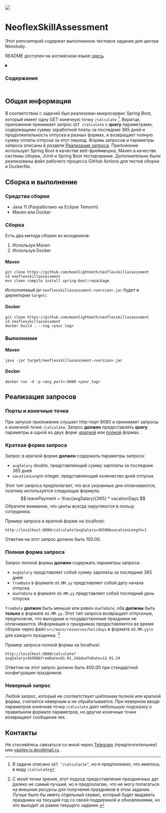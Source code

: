 
![](https://img.shields.io/github/actions/workflow/status/moonlightmoth/neoflexskillassessment/test-workflow.yml)

# NeoflexSkillAssessment

Этот репозиторий содержит выполненное тестовое задание для центра Neostudy. 

README доступен на английском языке [здесь](https://github.com/moonlightMoth/NeoflexSkillAssessment/blob/main/README.md)

<details> 
<summary><h3>Содержание<h3></summary>
 <ol> 
 <li>
 <a href="#общая-информация">Общая информация</a></li> <li> <a href="#сборка-и-выполнение">Сборка и выполнение</a> <ul> <li><a href="#средства-сборки">Средства сборки</a></li> <li> <a href="#сборка">Сборка</a></li> <li><a href="#выполнение">Выполнение</a></li> </ul> </li> <li> <a href="#реализация-запросов">Реализация запросов</a> <ul> <li><a href="#порты-и-конечные-точки">Порты и конечные точки</a></li> <li><a href="#краткая-форма-запроса">Краткая форма запроса</a></li> <li><a href="#полная-форма-запроса">Полная форма запроса</a></li> <li><a href="#неверный-запрос">Неверный запрос</a></li> </ul> </li> <li><a href="#контакты">Контакты</a></li> </ol> </details>


## Общая информация

В соответствии с задачей был реализован микросервис Spring Boot, который имеет одну GET конечную точку `/calculate` [^1].
Вкратце, приложение принимает запрос `GET /calculate` с **query** параметрами, содержащими сумму заработной платы за последние 365 дней и продолжительность отпуска в разных формах, и возвращает полную сумму оплаты отпуска за этот период. Формы запросов и параметры запроса описаны в разделе [Реализация запроса](#реализация-запроса).
Приложение использует Spring Boot в качестве веб-фреймворка, Maven в качестве системы сборки, JUnit и Spring Boot тестирование.
Дополнительно были реализованы файл рабочего процесса GitHub Actions для тестов сборки и Dockerfile.

[^1]: В задаче описано `GET "/calculacte"`, но я предположил, что имелось в виду `/calculate`


## Сборка и выполнение
### Средства сборки
* Java 11 (Разработано на Eclipse Temurin)
* Maven или Docker

### Сборка
Есть два метода сборки из исходников:
1. Используя Maven
2. Используя Docker
#### Maven
```
git clone https://github.com/moonlightmoth/neoflexskillassessment
cd neoflexskillassessment
mvn clean compile install spring-boot:repackage
```
Исполняемый jar `neoflexskillassessment-<version>.jar` будет в директории `target/`.

#### Docker
```
git clone https://github.com/moonlightmoth/neoflexskillassessment
cd neoflexskillassessment
docker build . --tag <your_tag>
```

### Выполнение

#### Maven
```
java -jar target/neoflexskillassessment-<version>.jar
```

#### Docker
```
docker run -d -p <any_port>:8080 <your_tag>
```

## Реализация запросов

### Порты и конечные точки
При запуске приложение слушает http-порт 8080 и принимает запросы к конечной точке `/calculate`. Запрос **должен** предоставлять **query** параметры в одной из двух форм: [краткой](#короткая-форма-запроса) или [полной](#полная-форма-запроса) формах.

### Краткая форма запроса


Запрос в краткой форме **должен** содержать параметры запроса: 
 * `avgSalary` double, представляющий сумму зарплаты за последние 365 дней 
 * `vacationLength` integer, представляющий количество дней отпуска 

Этот тип запроса предполагает, что все указанные дни оплачиваются, поэтому используется следующая формула: $$ leavePayment = \frac{avgSalary}{365} * vacationDays $$ Обратите внимание, что центы всегда округляются в пользу сотрудника. 

Пример запроса в краткой форме на localhost:
```
http://localhost:8080/calculate?avgSalary=36500&vacationLength=1
``` 
Ответом на этот запрос должно быть 100.00.

### Полная форма запроса


Запрос полной формы **должен** содержать параметры запроса: 
  * `avgSalary` представляет собой сумму зарплаты за последние 365 дней 
  * `fromDate` в формате `dd.MM.yy` представляет собой дату начала отпуска 
  * `dueToDate` в формате `dd.MM.yy` представляет собой последний день отпуска 

`fromDate` **должен** быть меньше или равен `dueToDate`, оба **должны** быть **только** в формате `dd.MM.yy`. Этот тип запроса возвращает отпускные, предполагая, что выходные и государственные праздники не оплачиваются. Информация о праздниках предоставляется во время сборки через файл `src/main/resources/holidays` в формате `dd.MM.yy\n` для каждого праздника. [^2] 

Пример запроса полной формы на localhost:
```
http://localhost:8080/calculate?avgSalary=36500&fromDate=01.01.24&dueToDate=12.01.24
``` 
Ответом на этот запрос должно быть 400.00 при стандартной конфигурации праздников

[^2]: С моей точки зрения, этот подход предоставления праздничных дат далеко не самый лучший, но я предполагаю, что не могу полагаться на внешние ресурсы для получения праздников в этом задании. Лучше было бы иметь отдельный сервис, который будет выдавать праздники на текущий год со своей поддержкой и обновлениями, но это выходит за рамки текущего задания.

### Неверный запрос

Любой запрос, который не соответствует шаблонам полной или краткой формы, считается неверным и не обрабатывается. При неверном вводе параметров конечная точка `/calculate` дает небольшую подсказку о правильном формате параметров, но другие конечные точки возвращают сообщение `404`.


## Контакты

Не стесняйтесь связаться со мной через [Telegram](https://t.me/moonlightmoth) (предпочтительнее) или vasilev.iv.dev@mail.ru.
